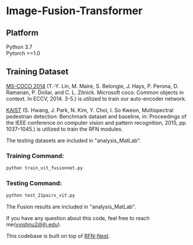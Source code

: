 # Image-Fusion-Transformer

## Platform
Python 3.7  
Pytorch >=1.0  


## Training Dataset

[MS-COCO 2014](http://images.cocodataset.org/zips/train2014.zip) (T.-Y. Lin, M. Maire, S. Belongie, J. Hays, P. Perona, D. Ramanan, P. Dollar, and C. L. Zitnick. Microsoft coco: Common objects in context. In ECCV, 2014. 3-5.) is utilized to train our auto-encoder network.

[KAIST](https://sites.google.com/view/multispectral/home) (S. Hwang, J. Park, N. Kim, Y. Choi, I. So Kweon, Multispectral pedestrian detection: Benchmark dataset and baseline, in: Proceedings of the IEEE conference on computer vision and pattern recognition, 2015, pp. 1037–1045.) is utilized to train the RFN modules.

The testing datasets are included in "analysis_MatLab".

### Training Command:

```bash 
python train_vit_fusionnet.py
```

### Testing Command:

```bash 
python test_21pairs_vit.py
```

The Fusion results are included in "analysis_MatLab".


If you have any question about this code, feel free to reach me(vvishnu2@jh.edu).

This codebase is built on top of [RFN-Nest](https://github.com/hli1221/imagefusion-rfn-nest).

